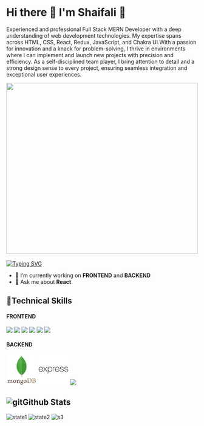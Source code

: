 <div style={{align:"center"}}>
<h1 style={{textAlign:"center"}}>Hi there 👋 I'm Shaifali 👩</h1>
<p style={{textAlign:"center"}}>Experienced and professional Full Stack MERN Developer with a deep understanding of web development technologies. My expertise spans across HTML, CSS, React, Redux, JavaScript, and Chakra UI.With a passion for innovation and a knack for problem-solving, I thrive in environments where I can implement and launch new projects with precision and efficiency. As a self-disciplined team player, I bring attention to detail and a strong design sense to every project, ensuring seamless integration and exceptional user experiences. </p>

<div style={{textAlign:"center",width="100%"}}>
<img src="https://img.freepik.com/free-vector/young-woman-uses-computer-work-reduce-infection_1150-34985.jpg?size=626&ext=jpg" height="450px" width="100%"/>
  </div>
  
<a href="https://git.io/typing-svg"><img src="https://readme-typing-svg.demolab.com?font=Fira+Code&weight=700&size=18&pause=999&width=435&lines=Hello+!+My+Name+is+Shaifali.;I+am+a+Full+Stack+Web+Developer.;+Looking+to+start+the+career+as+software+engineer.;Proficient+in+MERN+Stack+Developing." alt="Typing SVG" /></a>

<!-- <div id="header" align="center">
  <img src="https://media1.giphy.com/media/26n7b7PjSOZJwVCmY/giphy.webp?cid=ecf05e4728f9ysbeeszug7wzirde5hz36pr3vx32pg62wp11&rid=giphy.webp&ct=g"/>
</div> -->


- 🔭 I’m currently working on **FRONTEND** and **BACKEND**
- 💬 Ask me about **React**

<h2>📜Technical Skills</h2>
<div>
  <h4>FRONTEND</h4>
  <img src="https://media1.giphy.com/media/SvFocn0wNMx0iv2rYz/200w.webp?cid=ecf05e470vjhp7omsv23mp4awxaxtpy0hidsrueqzef9coaz&rid=200w.webp&ct=g" width="80px" />
  <img src="https://img.freepik.com/free-icon/css_318-674222.jpg?size=338&ext=jpg&ga=GA1.1.1323011461.1676294460&semt=ais" width="80px"/>
  <img src="https://img.freepik.com/free-icon/html-5_318-698168.jpg?size=338&ext=jpg&ga=GA1.1.1323011461.1676294460&semt=ais" width="80px"/>
  <img src="https://cdn.icon-icons.com/icons2/2415/PNG/512/typescript_original_logo_icon_146317.png" width="80px"/>
  <img src="https://img.icons8.com/color/1x/redux.png" width="80px"/>
  <img src="https://img.icons8.com/officel/1x/react.png" width="80px"/>
   <h4>BACKEND</h4>
  <img src="https://raw.githubusercontent.com/devicons/devicon/master/icons/mongodb/mongodb-original-wordmark.svg" width="80px"/>
   <img src="https://raw.githubusercontent.com/devicons/devicon/master/icons/express/express-original-wordmark.svg" width="80px"/>
  <img src="https://img.icons8.com/color/1x/nodejs.png" width="80px"/>
  
 </div>

<h2><img src="https://cliply.co/wp-content/uploads/2020/04/422004440_CHECKMARK_3D_ICON_400px.gif" alt="git" width="3%"/>Github Stats</h2>
 <img src="https://github-readme-streak-stats.herokuapp.com?user=officialShaifaliJ&border_radius=10.6&" width="70%" alt="state1" id="github-streak-stats"/>
            <img id="github-stats-card" src="https://github-readme-stats.vercel.app/api?username=officialShaifaliJ" width="70%" alt="state2"/>
            <img src="https://github-readme-stats.vercel.app/api/top-langs/?username=officialShaifaliJ&layout=compact" width="70%" id="github-top-langs" alt="s3"/>
  </div>
